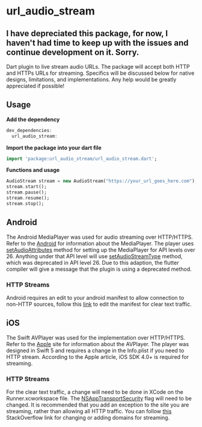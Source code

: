 # url_audio_stream
## I have depreciated this package, for now, I haven't had time to keep up with the issues and continue development on it. Sorry. 
Dart plugin to live stream audio URLs. The package will accept both HTTP and HTTPs URLs for streaming. Specifics will be discussed below for native designs, limitations, and implementations. Any help would be greatly appreciated if possible! 

## Usage
**Add the dependency**
```dart
dev_dependencies:
  url_audio_stream:
```
**Import the package into your dart file**
```dart
import 'package:url_audio_stream/url_audio_stream.dart';
```
**Functions and usage**
```dart
AudioStream stream = new AudioStream("https://your_url_goes_here.com");
stream.start();
stream.pause();
stream.resume();
stream.stop();
```

## Android
The Android MediaPlayer was used for audio streaming over HTTP/HTTPS. Refer to the [Android](https://developer.android.com/reference/android/media/MediaPlayer.html) for information about the MediaPlayer. The player uses [setAudioAttributes](https://developer.android.com/reference/android/media/MediaPlayer.html#setAudioAttributes(android.media.AudioAttributes)) method for setting up the MediaPlayer for API levels over 26. Anything under that API level will use [setAudioStreamType](https://developer.android.com/reference/android/media/MediaPlayer.html#setAudioStreamType(int)) method, which was deprecated in API level 26. Due to this adaption, the flutter compiler will give a message that the plugin is using a deprecated method.

### HTTP Streams
Android requires an edit to your android manifest to allow connection to non-HTTP sources, follow this [link](https://stackoverflow.com/questions/51902629/how-to-allow-all-network-connection-types-http-and-https-in-android-9-pie) to edit the manifest for clear text traffic. 


## iOS
The Swift AVPlayer was used for the implementation over HTTP/HTTPS. Refer to the [Apple](https://developer.apple.com/documentation/avfoundation/avplayer) site for information about the AVPlayer. The player was designed in Swift 5 and requires a change in the Info.plist if you need to HTTP stream. According to the Apple article, iOS SDK 4.0+ is required for streaming.

### HTTP Streams
For the clear text traffic, a change will need to be done in XCode on the Runner.xcworkspace file. The [NSAppTransportSecurity](https://developer.apple.com/documentation/bundleresources/information_property_list/nsapptransportsecurity) flag will need to be changed. It is recommended that you add an exception to the site you are streaming, rather than allowing all HTTP traffic. You can follow [this](https://stackoverflow.com/questions/31216758/how-can-i-add-nsapptransportsecurity-to-my-info-plist-file) StackOverflow link for changing or adding domains for streaming. 

